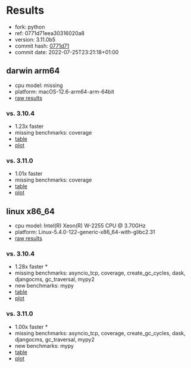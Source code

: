 # Results

- fork: python
- ref: 0771d71eea30316020a8
- version: 3.11.0b5
- commit hash: [0771d71](https://github.com/python/cpython/commit/0771d71)
- commit date: 2022-07-25T23:21:18+01:00

## darwin arm64

- cpu model: missing
- platform: macOS-12.6-arm64-arm-64bit
- [raw results](bm-20220725-darwin-arm64-python-0771d71eea30316020a8-3.11.0b5-0771d71.json)

### vs. 3.10.4

- 1.23x faster
- missing benchmarks: coverage
- [table](bm-20220725-darwin-arm64-python-0771d71eea30316020a8-3.11.0b5-0771d71-vs-3.10.4.md)
- [plot](bm-20220725-darwin-arm64-python-0771d71eea30316020a8-3.11.0b5-0771d71-vs-3.10.4.png)

### vs. 3.11.0

- 1.01x faster
- missing benchmarks: coverage
- [table](bm-20220725-darwin-arm64-python-0771d71eea30316020a8-3.11.0b5-0771d71-vs-3.11.0.md)
- [plot](bm-20220725-darwin-arm64-python-0771d71eea30316020a8-3.11.0b5-0771d71-vs-3.11.0.png)

## linux x86_64

- cpu model: Intel(R) Xeon(R) W-2255 CPU @ 3.70GHz
- platform: Linux-5.4.0-122-generic-x86_64-with-glibc2.31
- [raw results](bm-20220725-linux-x86_64-python-0771d71eea30316020a8-3.11.0b5-0771d71.json)

### vs. 3.10.4

- 1.28x faster \*
- missing benchmarks: asyncio_tcp, coverage, create_gc_cycles, dask, djangocms, gc_traversal, mypy2
- new benchmarks: mypy
- [table](bm-20220725-linux-x86_64-python-0771d71eea30316020a8-3.11.0b5-0771d71-vs-3.10.4.md)
- [plot](bm-20220725-linux-x86_64-python-0771d71eea30316020a8-3.11.0b5-0771d71-vs-3.10.4.png)

### vs. 3.11.0

- 1.00x faster \*
- missing benchmarks: asyncio_tcp, coverage, create_gc_cycles, dask, djangocms, gc_traversal, mypy2
- new benchmarks: mypy
- [table](bm-20220725-linux-x86_64-python-0771d71eea30316020a8-3.11.0b5-0771d71-vs-3.11.0.md)
- [plot](bm-20220725-linux-x86_64-python-0771d71eea30316020a8-3.11.0b5-0771d71-vs-3.11.0.png)

